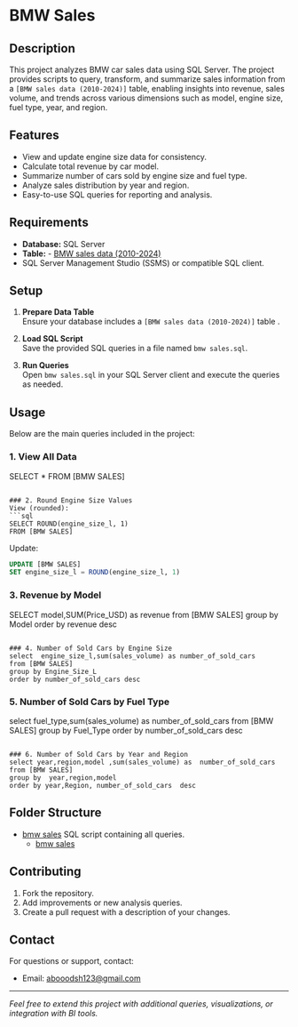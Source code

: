 # BMW Sales 

## Description

This project analyzes BMW car sales data using SQL Server. The project provides scripts to query, transform, and summarize sales information from a `[BMW sales data (2010-2024)]` table, enabling insights into revenue, sales volume, and trends across various dimensions such as model, engine size, fuel type, year, and region.

## Features

- View and update engine size data for consistency.
- Calculate total revenue by car model.
- Summarize number of cars sold by engine size and fuel type.
- Analyze sales distribution by year and region.
- Easy-to-use SQL queries for reporting and analysis.

## Requirements

- **Database:** SQL Server
- **Table:** - <a href="https://github.com/abdulrahman-sha/SQL-Projects/blob/main/BMW%20sales%20data%20(2010-2024).csv">BMW sales data (2010-2024)</a>
- SQL Server Management Studio (SSMS) or compatible SQL client.


## Setup

1. **Prepare Data Table**  
   Ensure your database includes a `[BMW sales data (2010-2024)]` table .

2. **Load SQL Script**  
   Save the provided SQL queries in a file named `bmw sales.sql`.

3. **Run Queries**  
   Open `bmw sales.sql` in your SQL Server client and execute the queries as needed.

## Usage

Below are the main queries included in the project:

### 1. View All Data
SELECT *
FROM [BMW SALES]
```

### 2. Round Engine Size Values
View (rounded):
```sql
SELECT ROUND(engine_size_l, 1)
FROM [BMW SALES]
```
Update:
```sql
UPDATE [BMW SALES]
SET engine_size_l = ROUND(engine_size_l, 1)

```

### 3. Revenue by Model

SELECT model,SUM(Price_USD) as revenue
from [BMW SALES]
group by Model
order by revenue desc

```

### 4. Number of Sold Cars by Engine Size
select  engine_size_l,sum(sales_volume) as number_of_sold_cars
from [BMW SALES]
group by Engine_Size_L
order by number_of_sold_cars desc
```

### 5. Number of Sold Cars by Fuel Type
select fuel_type,sum(sales_volume) as number_of_sold_cars 
from [BMW SALES]
group by Fuel_Type
order by  number_of_sold_cars  desc
```

### 6. Number of Sold Cars by Year and Region
select year,region,model ,sum(sales_volume) as  number_of_sold_cars 
from [BMW SALES]
group by  year,region,model
order by year,Region, number_of_sold_cars  desc
```

## Folder Structure

- <a href="https://github.com/abdulrahman-sha/SQL-Projects/blob/main/bmw%20sales.sql">bmw sales</a>
   SQL script containing all queries.
  - <a href="https://github.com/abdulrahman-sha/SQL-Projects/blob/main/BMW%20sales%20data%20(2010-2024).csv">bmw sales</a>

## Contributing

1. Fork the repository.
2. Add improvements or new analysis queries.
3. Create a pull request with a description of your changes.



## Contact

For questions or support, contact:

- Email: abooodsh123@gmail.com

---

*Feel free to extend this project with additional queries, visualizations, or integration with BI tools.*
